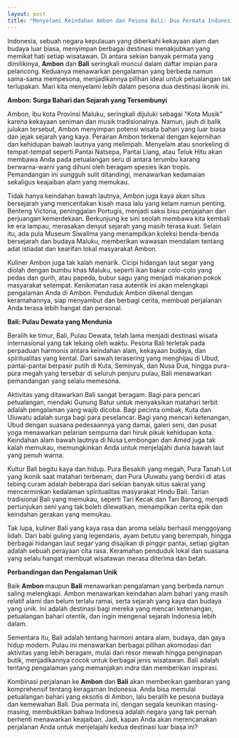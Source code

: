 ```yaml
---
layout: post
title: "Menyelami Keindahan Ambon dan Pesona Bali: Dua Permata Indonesia yang Tak Boleh Dilewatkan"
---
```


Indonesia, sebuah negara kepulauan yang diberkahi kekayaan alam dan budaya luar biasa, menyimpan berbagai destinasi menakjubkan yang memikat hati setiap wisatawan. Di antara sekian banyak permata yang dimilikinya, **Ambon** dan **Bali** seringkali muncul dalam daftar impian para pelancong. Keduanya menawarkan pengalaman yang berbeda namun sama-sama mempesona, menjadikannya pilihan ideal untuk petualangan tak terlupakan. Mari kita menyelami lebih dalam pesona dua destinasi ikonik ini.

**Ambon: Surga Bahari dan Sejarah yang Tersembunyi**

Ambon, ibu kota Provinsi Maluku, seringkali dijuluki sebagai "Kota Musik" karena kekayaan seniman dan musik tradisionalnya. Namun, jauh di balik julukan tersebut, Ambon menyimpan potensi wisata bahari yang luar biasa dan jejak sejarah yang kaya. Perairan Ambon terkenal dengan kejernihan dan kehidupan bawah lautnya yang melimpah. Menyelam atau snorkeling di tempat-tempat seperti Pantai Natsepa, Pantai Liang, atau Teluk Hitu akan membawa Anda pada petualangan seru di antara terumbu karang berwarna-warni yang dihuni oleh beragam spesies ikan tropis. Pemandangan ini sungguh sulit ditandingi, menawarkan kedamaian sekaligus keajaiban alam yang memukau.

Tidak hanya keindahan bawah lautnya, Ambon juga kaya akan situs bersejarah yang menceritakan kisah masa lalu yang kelam namun penting. Benteng Victoria, peninggalan Portugis, menjadi saksi bisu penjajahan dan perjuangan kemerdekaan. Berkunjung ke sini seolah membawa kita kembali ke era lampau, merasakan denyut sejarah yang masih terasa kuat. Selain itu, ada pula Museum Siwalima yang menampilkan koleksi benda-benda bersejarah dan budaya Maluku, memberikan wawasan mendalam tentang adat istiadat dan kearifan lokal masyarakat Ambon.

Kuliner Ambon juga tak kalah menarik. Cicipi hidangan laut segar yang diolah dengan bumbu khas Maluku, seperti ikan bakar colo-colo yang pedas dan gurih, atau papeda, bubur sagu yang menjadi makanan pokok masyarakat setempat. Kenikmatan rasa autentik ini akan melengkapi pengalaman Anda di Ambon. Penduduk Ambon dikenal dengan keramahannya, siap menyambut dan berbagi cerita, membuat perjalanan Anda terasa lebih hangat dan personal.

**Bali: Pulau Dewata yang Mendunia**

Beralih ke timur, Bali, Pulau Dewata, telah lama menjadi destinasi wisata internasional yang tak lekang oleh waktu. Pesona Bali terletak pada perpaduan harmonis antara keindahan alam, kekayaan budaya, dan spiritualitas yang kental. Dari sawah terasering yang menghijau di Ubud, pantai-pantai berpasir putih di Kuta, Seminyak, dan Nusa Dua, hingga pura-pura megah yang tersebar di seluruh penjuru pulau, Bali menawarkan pemandangan yang selalu memesona.

Aktivitas yang ditawarkan Bali sangat beragam. Bagi para pencari petualangan, mendaki Gunung Batur untuk menyaksikan matahari terbit adalah pengalaman yang wajib dicoba. Bagi pecinta ombak, Kuta dan Uluwatu adalah surga bagi para peselancar. Bagi yang mencari ketenangan, Ubud dengan suasana pedesaannya yang damai, galeri seni, dan pusat yoga menawarkan pelarian sempurna dari hiruk pikuk kehidupan kota. Keindahan alam bawah lautnya di Nusa Lembongan dan Amed juga tak kalah memukau, memungkinkan Anda untuk menjelajahi dunia bawah laut yang penuh warna.

Kultur Bali begitu kaya dan hidup. Pura Besakih yang megah, Pura Tanah Lot yang ikonik saat matahari terbenam, dan Pura Uluwatu yang berdiri di atas tebing curam adalah beberapa dari sekian banyak situs sakral yang mencerminkan kedalaman spiritualitas masyarakat Hindu Bali. Tarian tradisional Bali yang memukau, seperti Tari Kecak dan Tari Barong, menjadi pertunjukan seni yang tak boleh dilewatkan, menampilkan cerita epik dan keindahan gerakan yang memukau.

Tak lupa, kuliner Bali yang kaya rasa dan aroma selalu berhasil menggoyang lidah. Dari babi guling yang legendaris, ayam betutu yang berempah, hingga berbagai hidangan laut segar yang disajikan di pinggir pantai, setiap gigitan adalah sebuah perayaan cita rasa. Keramahan penduduk lokal dan suasana yang selalu hangat membuat wisatawan merasa diterima dan betah.

**Perbandingan dan Pengalaman Unik**

Baik **Ambon** maupun **Bali** menawarkan pengalaman yang berbeda namun saling melengkapi. Ambon menawarkan keindahan alam bahari yang masih relatif alami dan belum terlalu ramai, serta sejarah yang kaya dan budaya yang unik. Ini adalah destinasi bagi mereka yang mencari ketenangan, petualangan bahari otentik, dan ingin mengenal sejarah Indonesia lebih dalam.

Sementara itu, Bali adalah tentang harmoni antara alam, budaya, dan gaya hidup modern. Pulau ini menawarkan berbagai pilihan akomodasi dan aktivitas yang lebih beragam, mulai dari resor mewah hingga penginapan butik, menjadikannya cocok untuk berbagai jenis wisatawan. Bali adalah tentang pengalaman yang memanjakan indra dan memberikan inspirasi.

Kombinasi perjalanan ke **Ambon** dan **Bali** akan memberikan gambaran yang komprehensif tentang keragaman Indonesia. Anda bisa memulai petualangan bahari yang eksotis di Ambon, lalu beralih ke pesona budaya dan kemewahan Bali. Dua permata ini, dengan segala keunikan masing-masing, membuktikan bahwa Indonesia adalah negara yang tak pernah berhenti menawarkan keajaiban. Jadi, kapan Anda akan merencanakan perjalanan Anda untuk menjelajahi kedua destinasi luar biasa ini?

